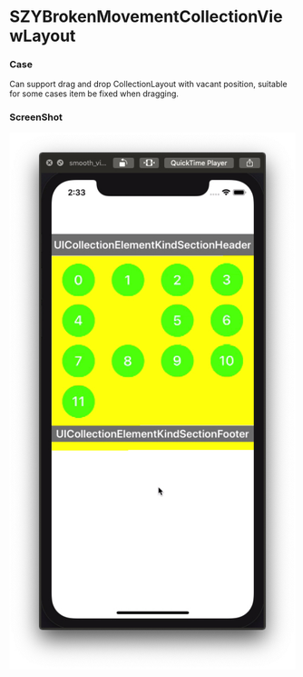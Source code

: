 # SZYBrokenMovementCollectionViewLayout

### Case
Can support drag and drop CollectionLayout with vacant position, suitable for some cases item be fixed when dragging.

### ScreenShot
![img](smooth_screenshot.jpg)

